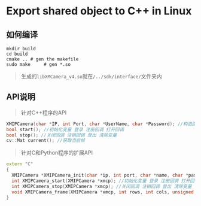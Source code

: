 # Export shared object to C++ in Linux

## 如何编译

```shell
mkdir build
cd build
cmake .. # gen the makefile
sudo make     # gen *.so
```

> 生成的`libXMCamera_v4.so`就在`/../sdk/interface/`文件夹内

## API说明

> 针对C++程序的API

```C++
XMIPCamera(char *IP, int Port, char *UserName, char *Password); //构造函数
bool start(); //初始化变量 登录 注册回调 打开回调
bool stop(); //关闭回调 注销回调 登出 清除变量
cv::Mat current(); //获取当前帧
```

> 针对C和Python程序的扩展API

```C++
extern "C"
{
  XMIPCamera *XMIPCamera_init(char *ip, int port, char *name, char *pass); //扩展构造函数
  int XMIPCamera_start(XMIPCamera *xmcp); //初始化变量 登录 注册回调 打开回调
  int XMIPCamera_stop(XMIPCamera *xmcp); //关闭回调 注销回调 登出 清除变量
  void XMIPCamera_frame(XMIPCamera *xmcp, int rows, int cols, unsigned char *frompy); //获取当前帧
}
```